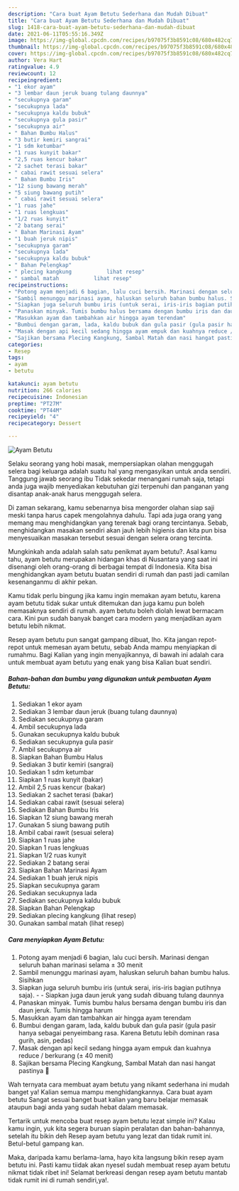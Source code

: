 ```yaml
---
description: "Cara buat Ayam Betutu Sederhana dan Mudah Dibuat"
title: "Cara buat Ayam Betutu Sederhana dan Mudah Dibuat"
slug: 1418-cara-buat-ayam-betutu-sederhana-dan-mudah-dibuat
date: 2021-06-11T05:55:16.349Z
image: https://img-global.cpcdn.com/recipes/b97075f3b8591c08/680x482cq70/ayam-betutu-foto-resep-utama.jpg
thumbnail: https://img-global.cpcdn.com/recipes/b97075f3b8591c08/680x482cq70/ayam-betutu-foto-resep-utama.jpg
cover: https://img-global.cpcdn.com/recipes/b97075f3b8591c08/680x482cq70/ayam-betutu-foto-resep-utama.jpg
author: Vera Hart
ratingvalue: 4.9
reviewcount: 12
recipeingredient:
- "1 ekor ayam"
- "3 lembar daun jeruk buang tulang daunnya"
- "secukupnya garam"
- "secukupnya lada"
- "secukupnya kaldu bubuk"
- "secukupnya gula pasir"
- "secukupnya air"
- " Bahan Bumbu Halus"
- "3 butir kemiri sangrai"
- "1 sdm ketumbar"
- "1 ruas kunyit bakar"
- "2,5 ruas kencur bakar"
- "2 sachet terasi bakar"
- " cabai rawit sesuai selera"
- " Bahan Bumbu Iris"
- "12 siung bawang merah"
- "5 siung bawang putih"
- " cabai rawit sesuai selera"
- "1 ruas jahe"
- "1 ruas lengkuas"
- "1/2 ruas kunyit"
- "2 batang serai"
- " Bahan Marinasi Ayam"
- "1 buah jeruk nipis"
- "secukupnya garam"
- "secukupnya lada"
- "secukupnya kaldu bubuk"
- " Bahan Pelengkap"
- " plecing kangkung           lihat resep"
- " sambal matah           lihat resep"
recipeinstructions:
- "Potong ayam menjadi 6 bagian, lalu cuci bersih. Marinasi dengan seluruh bahan marinasi selama ± 30 menit"
- "Sambil menunggu marinasi ayam, haluskan seluruh bahan bumbu halus. Sisihkan"
- "Siapkan juga seluruh bumbu iris (untuk serai, iris-iris bagian putihnya saja).  Siapkan juga daun jeruk yang sudah dibuang tulang daunnya"
- "Panaskan minyak. Tumis bumbu halus bersama dengan bumbu iris dan daun jeruk. Tumis hingga harum"
- "Masukkan ayam dan tambahkan air hingga ayam terendam"
- "Bumbui dengan garam, lada, kaldu bubuk dan gula pasir (gula pasir hanya sebagai penyeimbang rasa. Karena Betutu lebih dominan rasa gurih, asin, pedas)"
- "Masak dengan api kecil sedang hingga ayam empuk dan kuahnya reduce / berkurang (± 40 menit)"
- "Sajikan bersama Plecing Kangkung, Sambal Matah dan nasi hangat pastinya 🤭"
categories:
- Resep
tags:
- ayam
- betutu

katakunci: ayam betutu 
nutrition: 266 calories
recipecuisine: Indonesian
preptime: "PT27M"
cooktime: "PT44M"
recipeyield: "4"
recipecategory: Dessert

---
```



![Ayam Betutu](https://img-global.cpcdn.com/recipes/b97075f3b8591c08/680x482cq70/ayam-betutu-foto-resep-utama.jpg)

Selaku seorang yang hobi masak, mempersiapkan olahan menggugah selera bagi keluarga adalah suatu hal yang mengasyikan untuk anda sendiri. Tanggung jawab seorang ibu Tidak sekedar menangani rumah saja, tetapi anda juga wajib menyediakan kebutuhan gizi terpenuhi dan panganan yang disantap anak-anak harus menggugah selera.

Di zaman  sekarang, kamu sebenarnya bisa mengorder olahan siap saji meski tanpa harus capek mengolahnya dahulu. Tapi ada juga orang yang memang mau menghidangkan yang terenak bagi orang tercintanya. Sebab, menghidangkan masakan sendiri akan jauh lebih higienis dan kita pun bisa menyesuaikan masakan tersebut sesuai dengan selera orang tercinta. 



Mungkinkah anda adalah salah satu penikmat ayam betutu?. Asal kamu tahu, ayam betutu merupakan hidangan khas di Nusantara yang saat ini disenangi oleh orang-orang di berbagai tempat di Indonesia. Kita bisa menghidangkan ayam betutu buatan sendiri di rumah dan pasti jadi camilan kesenanganmu di akhir pekan.

Kamu tidak perlu bingung jika kamu ingin memakan ayam betutu, karena ayam betutu tidak sukar untuk ditemukan dan juga kamu pun boleh memasaknya sendiri di rumah. ayam betutu boleh diolah lewat bermacam cara. Kini pun sudah banyak banget cara modern yang menjadikan ayam betutu lebih nikmat.

Resep ayam betutu pun sangat gampang dibuat, lho. Kita jangan repot-repot untuk memesan ayam betutu, sebab Anda mampu menyiapkan di rumahmu. Bagi Kalian yang ingin menyajikannya, di bawah ini adalah cara untuk membuat ayam betutu yang enak yang bisa Kalian buat sendiri.

<!--inarticleads1-->

##### Bahan-bahan dan bumbu yang digunakan untuk pembuatan Ayam Betutu:

1. Sediakan 1 ekor ayam
1. Sediakan 3 lembar daun jeruk (buang tulang daunnya)
1. Sediakan secukupnya garam
1. Ambil secukupnya lada
1. Gunakan secukupnya kaldu bubuk
1. Sediakan secukupnya gula pasir
1. Ambil secukupnya air
1. Siapkan  Bahan Bumbu Halus
1. Sediakan 3 butir kemiri (sangrai)
1. Sediakan 1 sdm ketumbar
1. Siapkan 1 ruas kunyit (bakar)
1. Ambil 2,5 ruas kencur (bakar)
1. Sediakan 2 sachet terasi (bakar)
1. Sediakan  cabai rawit (sesuai selera)
1. Sediakan  Bahan Bumbu Iris
1. Siapkan 12 siung bawang merah
1. Gunakan 5 siung bawang putih
1. Ambil  cabai rawit (sesuai selera)
1. Siapkan 1 ruas jahe
1. Siapkan 1 ruas lengkuas
1. Siapkan 1/2 ruas kunyit
1. Sediakan 2 batang serai
1. Siapkan  Bahan Marinasi Ayam
1. Sediakan 1 buah jeruk nipis
1. Siapkan secukupnya garam
1. Sediakan secukupnya lada
1. Sediakan secukupnya kaldu bubuk
1. Siapkan  Bahan Pelengkap
1. Sediakan  plecing kangkung           (lihat resep)
1. Gunakan  sambal matah           (lihat resep)




<!--inarticleads2-->

##### Cara menyiapkan Ayam Betutu:

1. Potong ayam menjadi 6 bagian, lalu cuci bersih. Marinasi dengan seluruh bahan marinasi selama ± 30 menit
1. Sambil menunggu marinasi ayam, haluskan seluruh bahan bumbu halus. Sisihkan
1. Siapkan juga seluruh bumbu iris (untuk serai, iris-iris bagian putihnya saja). -  - Siapkan juga daun jeruk yang sudah dibuang tulang daunnya
1. Panaskan minyak. Tumis bumbu halus bersama dengan bumbu iris dan daun jeruk. Tumis hingga harum
1. Masukkan ayam dan tambahkan air hingga ayam terendam
1. Bumbui dengan garam, lada, kaldu bubuk dan gula pasir (gula pasir hanya sebagai penyeimbang rasa. Karena Betutu lebih dominan rasa gurih, asin, pedas)
1. Masak dengan api kecil sedang hingga ayam empuk dan kuahnya reduce / berkurang (± 40 menit)
1. Sajikan bersama Plecing Kangkung, Sambal Matah dan nasi hangat pastinya 🤭




Wah ternyata cara membuat ayam betutu yang nikamt sederhana ini mudah banget ya! Kalian semua mampu menghidangkannya. Cara buat ayam betutu Sangat sesuai banget buat kalian yang baru belajar memasak ataupun bagi anda yang sudah hebat dalam memasak.

Tertarik untuk mencoba buat resep ayam betutu lezat simple ini? Kalau kamu ingin, yuk kita segera buruan siapin peralatan dan bahan-bahannya, setelah itu bikin deh Resep ayam betutu yang lezat dan tidak rumit ini. Betul-betul gampang kan. 

Maka, daripada kamu berlama-lama, hayo kita langsung bikin resep ayam betutu ini. Pasti kamu tiidak akan nyesel sudah membuat resep ayam betutu nikmat tidak ribet ini! Selamat berkreasi dengan resep ayam betutu mantab tidak rumit ini di rumah sendiri,ya!.

